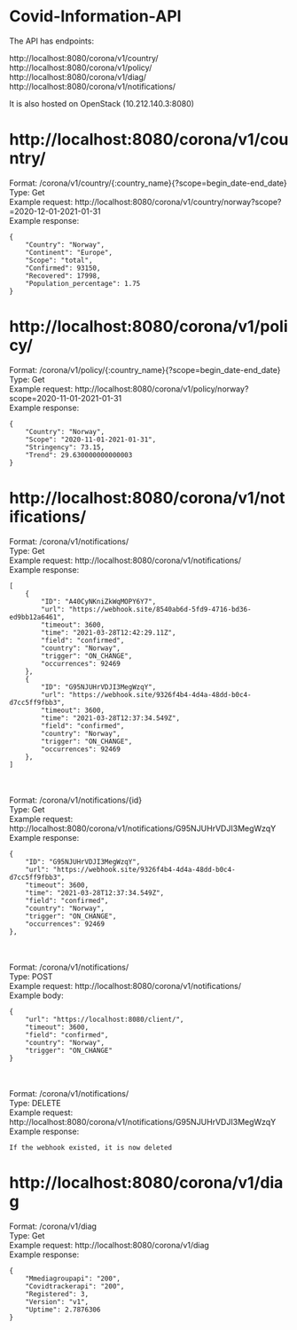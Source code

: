 # Covid-Information-API

The API has endpoints:

http://localhost:8080/corona/v1/country/ <br />
http://localhost:8080/corona/v1/policy/ <br />
http://localhost:8080/corona/v1/diag/ <br />
http://localhost:8080/corona/v1/notifications/ <br />

It is also hosted on OpenStack (10.212.140.3:8080)

# http://localhost:8080/corona/v1/country/
Format: /corona/v1/country/{:country_name}{?scope=begin_date-end_date} <br />
Type: Get <br />
Example request: http://localhost:8080/corona/v1/country/norway?scope?=2020-12-01-2021-01-31 <br />
Example response: <br />
```
{
    "Country": "Norway",
    "Continent": "Europe",
    "Scope": "total",
    "Confirmed": 93150,
    "Recovered": 17998,
    "Population_percentage": 1.75
}
```

# http://localhost:8080/corona/v1/policy/
Format: /corona/v1/policy/{:country_name}{?scope=begin_date-end_date} <br />
Type: Get <br />
Example request: http://localhost:8080/corona/v1/policy/norway?scope=2020-11-01-2021-01-31 <br />
Example response: <br />
```
{
    "Country": "Norway",
    "Scope": "2020-11-01-2021-01-31",
    "Stringency": 73.15,
    "Trend": 29.630000000000003
}
```

# http://localhost:8080/corona/v1/notifications/
Format: /corona/v1/notifications/ <br />
Type: Get <br />
Example request: http://localhost:8080/corona/v1/notifications/ <br />
Example response: <br />

```
[
    {
        "ID": "A40CyNKniZkWqMOPY6Y7",
        "url": "https://webhook.site/8540ab6d-5fd9-4716-bd36-ed9bb12a6461",
        "timeout": 3600,
        "time": "2021-03-28T12:42:29.11Z",
        "field": "confirmed",
        "country": "Norway",
        "trigger": "ON_CHANGE",
        "occurrences": 92469
    },
    {
        "ID": "G95NJUHrVDJI3MegWzqY",
        "url": "https://webhook.site/9326f4b4-4d4a-48dd-b0c4-d7cc5ff9fbb3",
        "timeout": 3600,
        "time": "2021-03-28T12:37:34.549Z",
        "field": "confirmed",
        "country": "Norway",
        "trigger": "ON_CHANGE",
        "occurrences": 92469
    },
]
```

<br />
<br />
Format: /corona/v1/notifications/{id} <br />
Type: Get <br />
Example request: http://localhost:8080/corona/v1/notifications/G95NJUHrVDJI3MegWzqY <br />
Example response: <br />

```
{
    "ID": "G95NJUHrVDJI3MegWzqY",
    "url": "https://webhook.site/9326f4b4-4d4a-48dd-b0c4-d7cc5ff9fbb3",
    "timeout": 3600,
    "time": "2021-03-28T12:37:34.549Z",
    "field": "confirmed",
    "country": "Norway",
    "trigger": "ON_CHANGE",
    "occurrences": 92469
},
```

<br />
<br />
Format: /corona/v1/notifications/ <br />
Type: POST <br />
Example request: http://localhost:8080/corona/v1/notifications/ <br />
Example body: <br />

```
{
    "url": "https://localhost:8080/client/",
    "timeout": 3600,
    "field": "confirmed",
    "country": "Norway",
    "trigger": "ON_CHANGE"
}
```

<br />
<br />
Format: /corona/v1/notifications/ <br />
Type: DELETE <br />
Example request: http://localhost:8080/corona/v1/notifications/G95NJUHrVDJI3MegWzqY <br />
Example response: <br />

```
If the webhook existed, it is now deleted
```

# http://localhost:8080/corona/v1/diag
Format: /corona/v1/diag <br />
Type: Get <br />
Example request: http://localhost:8080/corona/v1/diag <br />
Example response: <br />
```
{
    "Mmediagroupapi": "200",
    "Covidtrackerapi": "200",
    "Registered": 3,
    "Version": "v1",
    "Uptime": 2.7876306
}
```

